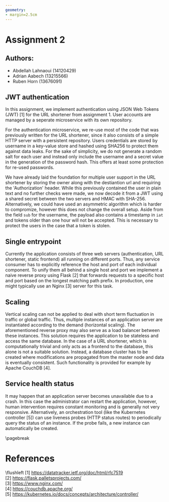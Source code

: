 ```yaml
---
geometry:
- margin=2.5cm
---
```



# Assignment 2
## Authors:
* Abdellah Lahnaoui (14120429)
* Adrian Aabech (13215566)
* Ruben Horn (13676091)

## JWT authentication
In this assignment, we implement authentication using JSON Web Tokens (JWT) [1] for the URL shortener from assignment 1.
User accounts are managed by a seperate microservice with its own repository.

For the authentication microservice, we re-use most of the code that was previously written for the URL shortener, since it also consists of a simple HTTP server with a persistent repository. Users credentials are stored by username in a key-value store and hashed using SHA256 to protect them against data leaks. For the sake of simplicity, we do not generate a random salt for each user and instead only include the username and a secret value in the generation of the password hash. This offers at least some protection for re-used passwords.

We have already laid the foundation for multiple user support in the URL shortener by storing the owner along with the destiantion url and requiring the 'Authorization' header. While this previously contained the user in plain text and no further checks were made, we now decode it from a JWT using a shared secret between the two servers and HMAC with SHA-256. Alternatively, we could have used an asymmetric algorithm which is harder to compromize, however this does not change the overall setup. Aside from the field `sub` for the username, the payload also contains a timestamp in `iat` and tokens older than one hour will not be accepted. This is necessary to protect the users in the case that a token is stolen.

## Single entrypoint
Currently the application consists of three web servers (authentication, URL shortener, static frontend) all running on different ports. Thus, any service consumer has to explicitly reference the host and port of each individual component. To unify them all behind a single host and port we implement a naive reverse proxy using Flask [2] that forwards requests to a specific host and port based on the longest matching path prefix. In production, one might typically use an Nginx [3] server for this task.

## Scaling
Vertical scaling can not be applied to deal with short term fluctuation in traffic or global traffic. Thus, multiple instances of an application server are instantiated according to the demand (horizontal scaling). The aforementioned reverse proxy may also serve as a load balancer between these instances. This solution requires the application to be stateless and access the same database. In the case of a URL shortener, which is computationally trivial and only acts as a frontend to the database, this alone is not a suitable solution. Instead, a database cluster has to be created where modifications are propagated from the master node and data is eventually consistent. Such functionality is provided for example by Apache CouchDB [4].

## Service health status
It may happen that an application server becomes unavailable due to a crash. In this case the administrator can restart the application, however, human intervention requires constant monitoring and is generally not very responsive. Alternatively, an orchestration tool (like the Kubernetes controller [5]) can use liveness probes (HTTP status routes) to periodically query the status of an instance. If the probe fails, a new instance can automatically be created.

\pagebreak
# References
\flushleft
[1] https://datatracker.ietf.org/doc/html/rfc7519  
[2] https://flask.palletsprojects.com/  
[3] https://www.nginx.com/  
[4] https://couchdb.apache.org/  
[5] https://kubernetes.io/docs/concepts/architecture/controller/
